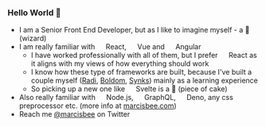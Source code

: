 ### Hello World 👋

- I am a Senior Front End Developer, but as I like to imagine myself - a 🧙 (wizard)
- I am really familiar with <img src="https://api.iconify.design/skill-icons:react-light.svg" height="14px" width="14px"/> React, <img src="https://api.iconify.design/skill-icons:vuejs-light.svg" height="14px" width="14px"/> Vue and <img src="https://api.iconify.design/skill-icons:angular-light.svg" height="14px" width="14px"/> Angular
  - I have worked professionally with all of them, but I prefer <img src="https://api.iconify.design/skill-icons:react-light.svg" height="14px" width="14px"/> React as it aligns with my views of how everything should work
  - I know how these type of frameworks are built, because I've built a couple myself ([Radi](https://radi.js.org), [Boldom](https://boldom.js.org), [Synks](https://github.com/Marcisbee/synks)) mainly as a learning experience
  - So picking up a new one like <img src="https://api.iconify.design/skill-icons:svelte.svg" height="14px" width="14px"/> Svelte is a 🍰 (piece of cake)
- Also really familiar with <img src="https://api.iconify.design/skill-icons:nodejs-light.svg" height="14px" width="14px"/> Node.js, <img src="https://api.iconify.design/skill-icons:graphql-light.svg" height="14px" width="14px"/> GraphQL, <img src="https://api.iconify.design/skill-icons:deno-light.svg" height="14px" width="14px"/> Deno, any css preprocessor etc. (more info at [marcisbee.com](https://marcisbee.com))
- Reach me [@marcisbee](https://twitter.com/marcisbee) on Twitter
